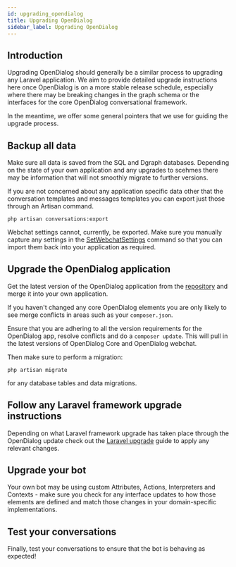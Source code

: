 ```yaml
---
id: upgrading_opendialog
title: Upgrading OpenDialog
sidebar_label: Upgrading OpenDialog
---
```



## Introduction

Upgrading OpenDialog should generally be a similar process to upgrading any Laravel application. We aim to provide detailed upgrade instructions here once OpenDialog is on a more stable release schedule, especially where there may be breaking changes in the graph schema or the interfaces for the core OpenDialog conversational framework. 

In the meantime, we offer some general pointers that we use for guiding the upgrade process.

## Backup all data 

Make sure all data is saved from the SQL and Dgraph databases. Depending on the state of your own application and any upgrades to scehmes there may be information that will not smoothly migrate to further versions. 

If you are not concerned about any application specific data other that the conversation templates and messages templates you can export just those through an Artisan command. 

`php artisan conversations:export`

Webchat settings cannot, currently, be exported. Make sure you manually capture any settings in the [SetWebchatSettings](https://github.com/opendialogai/opendialog/blob/0.7.x/app/Console/Commands/SetWebchatSettings.php) command so that you can import them back into your application as required. 


## Upgrade the OpenDialog application

Get the latest version of the OpenDialog application from the [repository](https://github.com/opendialogai/opendialog) and merge it into your own application. 

If you haven't changed any core OpenDialog elements you are only likely to see merge conflicts in areas such as your `composer.json`. 

Ensure that you are adhering to all the version requirements for the OpenDialog app, resolve conflicts and do a `composer update`. This will pull in the latest versions of OpenDialog Core and OpenDialog webchat.

Then make sure to perform a migration:

`php artisan migrate` 

for any database tables and data migrations.

## Follow any Laravel framework upgrade instructions

Depending on what Laravel framework upgrade has taken place through the OpenDialog update check out the [Laravel upgrade](https://laravel.com/docs/6.x/upgrade) guide to apply any relevant changes.

## Upgrade your bot

Your own bot may be using custom Attributes, Actions, Interpreters and Contexts - make sure you check for any interface updates to how those elements are defined and match those changes in your domain-specific implementations. 


## Test your conversations

Finally, test your conversations to ensure that the bot is behaving as expected! 